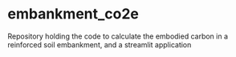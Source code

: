 # embankment_co2e
Repository holding the code to calculate the embodied carbon in a reinforced soil embankment, and a streamlit application
